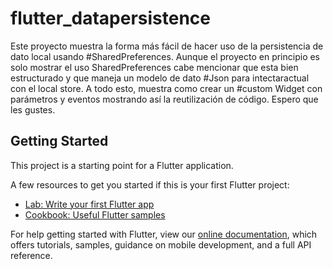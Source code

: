 # flutter_datapersistence

Este proyecto muestra la forma más fácil de hacer uso de la persistencia de dato local usando #SharedPreferences. Aunque el proyecto en principio es solo mostrar el uso SharedPreferences cabe mencionar que esta bien estructurado y que maneja un modelo de dato #Json para intectaractual con el local store. A todo esto, muestra como crear un #custom Widget con parámetros y eventos mostrando así la reutilización de código. Espero que les gustes.

## Getting Started

This project is a starting point for a Flutter application.

A few resources to get you started if this is your first Flutter project:

- [Lab: Write your first Flutter app](https://flutter.dev/docs/get-started/codelab)
- [Cookbook: Useful Flutter samples](https://flutter.dev/docs/cookbook)

For help getting started with Flutter, view our
[online documentation](https://flutter.dev/docs), which offers tutorials,
samples, guidance on mobile development, and a full API reference.
